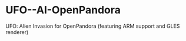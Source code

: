 UFO--AI-OpenPandora
===================

UFO: Alien Invasion for OpenPandora (featuring ARM support and GLES renderer)
